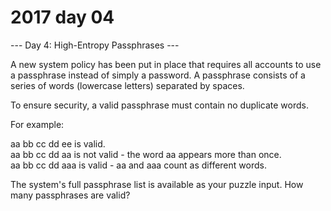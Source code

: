 # 2017 day 04

--- Day 4: High-Entropy Passphrases ---

A new system policy has been put in place that requires all accounts to use a passphrase instead of simply a password. A passphrase consists of a series of words (lowercase letters) separated by spaces.



To ensure security, a valid passphrase must contain no duplicate words.



For example:



aa bb cc dd ee is valid.\
aa bb cc dd aa is not valid - the word aa appears more than once.\
aa bb cc dd aaa is valid - aa and aaa count as different words.



The system's full passphrase list is available as your puzzle input. How many passphrases are valid?



